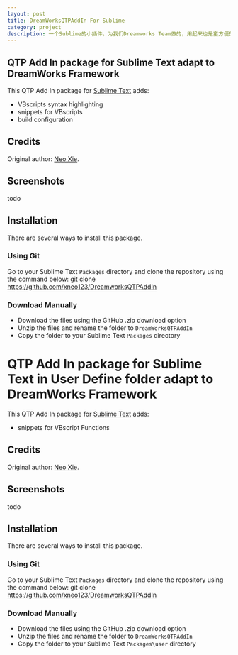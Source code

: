 ```yaml
---
layout: post
title: DreamWorksQTPAddIn For Sublime
category: project
description: 一个Sublime的小插件，为我们Dreamworks Team做的，用起来也是蛮方便的啦`(*∩_∩*)′
---
```

## QTP Add In package for Sublime Text adapt to DreamWorks Framework
This QTP Add In package for [Sublime Text](http://www.sublimetext.com/) adds:
- VBscripts syntax highlighting
- snippets for VBscripts
- build configuration
## Credits
Original author: [Neo Xie](https://github.com/xneo123).
## Screenshots
todo
## Installation
There are several ways to install this package.
### Using Git
Go to your Sublime Text `Packages` directory and clone the repository using the command below:
    git clone https://github.com/xneo123/DreamworksQTPAddIn
### Download Manually
* Download the files using the GitHub .zip download option
* Unzip the files and rename the folder to `DreamWorksQTPAddIn`
* Copy the folder to your Sublime Text `Packages` directory
# QTP Add In package for Sublime Text in User Define folder adapt to DreamWorks Framework
This QTP Add In package for [Sublime Text](http://www.sublimetext.com/) adds:
- snippets for VBscript Functions
## Credits
Original author: [Neo Xie](https://github.com/xneo123).
## Screenshots
todo
## Installation
There are several ways to install this package.
### Using Git
Go to your Sublime Text `Packages` directory and clone the repository using the command below:
    git clone https://github.com/xneo123/DreamworksQTPAddIn
### Download Manually
* Download the files using the GitHub .zip download option
* Unzip the files and rename the folder to `DreamWorksQTPAddIn`
* Copy the folder to your Sublime Text `Packages\user` directory


